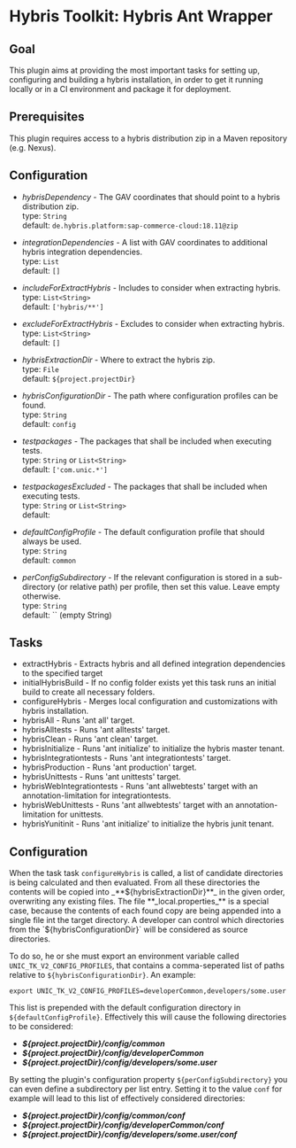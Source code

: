 # Hybris Toolkit: Hybris Ant Wrapper

## Goal
This plugin aims at providing the most important tasks for setting up, configuring and building a hybris installation, 
in order to get it running locally or in a CI environment and package it for deployment.

## Prerequisites
This plugin requires access to a hybris distribution zip in a Maven repository (e.g. Nexus).

## Configuration
* _hybrisDependency_ - The GAV coordinates that should point to a hybris distribution zip.
	<br/>type: `String`
	<br/>default: `de.hybris.platform:sap-commerce-cloud:18.11@zip`

* _integrationDependencies_ - A list with GAV coordinates to additional hybris integration dependencies.
	<br/>type: `List`
	<br/>default: `[]`

* _includeForExtractHybris_ - Includes to consider when extracting hybris.
	<br/>type: `List<String>`
	<br/>default: `['hybris/**']`

* _excludeForExtractHybris_ - Excludes to consider when extracting hybris.
	<br/>type: `List<String>`
	<br/>default: `[]`

* _hybrisExtractionDir_ - Where to extract the hybris zip.
	<br/>type: `File`
	<br/>default: `${project.projectDir}`
	
* _hybrisConfigurationDir_ - The path where configuration profiles can be found.
    <br/>type: `String`
	<br/>default: `config`
	
* _testpackages_ - The packages that shall be included when executing tests.
	<br/>type: `String` or `List<String>`
	<br/>default: `['com.unic.*']`

* _testpackagesExcluded_ - The packages that shall be included when executing tests.
	<br/>type: `String` or `List<String>`
	<br/>default: <not set>	
	
	
* _defaultConfigProfile_ - The default configuration profile that should always be used.
    <br/>type: `String`
	<br/>default: `common`
	

* _perConfigSubdirectory_ - If the relevant configuration is stored in a sub-directory (or relative path) per profile, then set this value. Leave empty otherwise.
    <br/>type: `String`
	<br/>default: `` (empty String)

## Tasks

* extractHybris - Extracts hybris and all defined integration dependencies to the specified target
* initialHybrisBuild - If no config folder exists yet this task runs an initial build to create all necessary folders.
* configureHybris - Merges local configuration and customizations with hybris installation.
* hybrisAll - Runs 'ant all' target.
* hybrisAlltests - Runs 'ant alltests' target.
* hybrisClean - Runs 'ant clean' target.
* hybrisInitialize - Runs 'ant initialize' to initialize the hybris master tenant.
* hybrisIntegrationtests - Runs 'ant integrationtests' target.
* hybrisProduction - Runs 'ant production' target.
* hybrisUnittests - Runs 'ant unittests' target.
* hybrisWebIntegrationtests - Runs 'ant allwebtests' target with an annotation-limitation for integrationtests.
* hybrisWebUnittests - Runs 'ant allwebtests' target with an annotation-limitation for unittests.
* hybrisYunitinit - Runs 'ant initialize' to initialize the hybris junit tenant.

## Configuration
When the task task `configureHybris` is called, a list of candidate directories is being calculated and then evaluated. 
From all these directories the contents will be copied into _**${hybrisExtractionDir}**_ in the given order, overwriting
 any existing files. The file **_local.properties_** is a special case, because the contents of each found copy are being
  appended into a single file int the target directory.
 A developer can control which directories from the `${hybrisConfigurationDir}` will be considered as source directories.

To do so, he or she must export an environment variable called `UNIC_TK_V2_CONFIG_PROFILES`, that contains a comma-seperated
 list of paths relative to `${hybrisConfigurationDir}`. An example:

    export UNIC_TK_V2_CONFIG_PROFILES=developerCommon,developers/some.user
    
This list is prepended with the default configuration directory in `${defaultConfigProfile}`. Effectively this will cause the
 following directories to be considered:

* **_${project.projectDir}/config/common_**
* **_${project.projectDir}/config/developerCommon_**
* **_${project.projectDir}/config/developers/some.user_**

By setting the plugin's configuration property `${perConfigSubdirectory}` you can even define a subdirectory per list entry. 
Setting it to the value `conf` for example will lead to this list of effectively considered directories:  

* **_${project.projectDir}/config/common/conf_**
* **_${project.projectDir}/config/developerCommon/conf_**
* **_${project.projectDir}/config/developers/some.user/conf_** 
